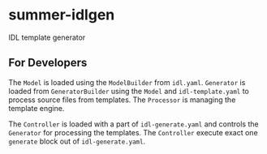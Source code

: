# summer-idlgen
IDL template generator


## For Developers

The `Model` is loaded using the `ModelBuilder` from `idl.yaml`. `Generator` is loaded 
from `GeneratorBuilder` using the `Model` and `idl-template.yaml` to process source files from 
templates. The `Processor` is managing the template engine.

The `Controller` is loaded with a part of `idl-generate.yaml` and controls the `Generator`
for processing the templates. The `Controller` execute exact one `generate` block
out of `idl-generate.yaml`.